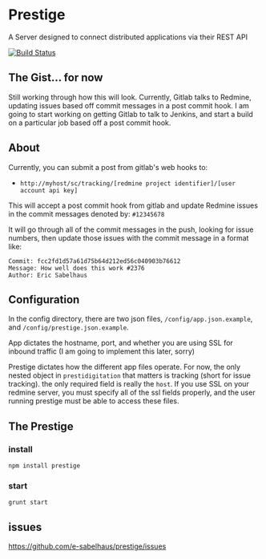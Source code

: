 # Prestige
A Server designed to connect distributed applications via their REST API

[![Build Status](https://travis-ci.org/e-sabelhaus/prestige.svg)](https://travis-ci.org/e-sabelhaus/prestige)

## The Gist... for now
Still working through how this will look. Currently, Gitlab talks to Redmine, updating issues based off commit messages in a post commit hook. I am going to start working on getting Gitlab to talk to Jenkins, and start a build on a particular job based off a post commit hook.

## About
Currently, you can submit a post from gitlab's web hooks to:

* `http://myhost/sc/tracking/[redmine project identifier]/[user account api key]`

This will accept a post commit hook from gitlab and update Redmine issues in the commit messages denoted by: `#12345678`

It will go through all of the commit messages in the push, looking for issue numbers, then update those issues with the commit message in a format like:
```
Commit: fcc2fd1d57a61d75b64d212ed56c040903b76612
Message: How well does this work #2376
Author: Eric Sabelhaus
```

## Configuration
In the config directory, there are two json files,
`/config/app.json.example`, and `/config/prestige.json.example`.

App dictates the hostname, port, and whether you are using SSL for inbound traffic (I am going to implement this later, sorry)

Prestige dictates how the different app files operate. For now, the only nested object in `prestidigitation` that matters is tracking (short for issue tracking). the only required field is really the `host`. If you use SSL on your redmine server, you must specify all of the ssl fields properly, and the user running prestige must be able to access these files.

## The Prestige

### install
`npm install prestige`

### start
`grunt start`

## issues
https://github.com/e-sabelhaus/prestige/issues
